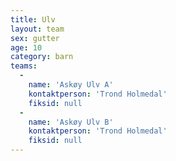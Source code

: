 ```yaml
---
title: Ulv
layout: team
sex: gutter
age: 10
category: barn
teams:
  -
    name: 'Askøy Ulv A'
    kontaktperson: 'Trond Holmedal'
    fiksid: null
  -
    name: 'Askøy Ulv B'
    kontaktperson: 'Trond Holmedal'
    fiksid: null
---
```

